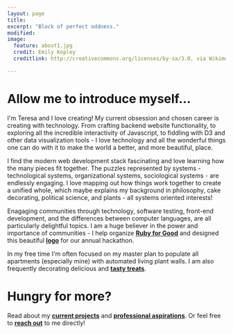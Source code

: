 ```yaml
---
layout: page
title:
excerpt: "Block of perfect oddness."
modified:
image:
  feature: about1.jpg
  credit: Emily Kopley
  creditlink: http://creativecommons.org/licenses/by-sa/3.0, via Wikimedia Commons

---
```


# Allow me to introduce myself...
I'm Teresa and I love creating! My current obsession and chosen career is creating with technology. From crafting backend website functionality, to exploring all the incredible interactivity of Javascript, to fiddling with D3 and other data visualization tools - I love technology and all the wonderful things one can do with it to make the world a better, and more beautiful, place.

I find the modern web development stack fascinating and love learning how the many pieces fit together. The puzzles represented by systems - technological systems, organizational systems, sociological systems - are endlessly engaging. I love mapping out how things work together to create a unified whole, which maybe explains my background in philosophy, cake decorating, political science, and plants - all systems oriented interests!

Enagaging communities through technology, software testing, front-end development, and the differences between computer languages, are all particularly delightful topics. I am a huge believer in the power and importance of communities - I help organize [**Ruby for Good**](http://rubyforgood.com) and designed this beautiful [**logo**](/images/ruby-for-good-logo.jpg) for our annual hackathon.

In my free time I'm often focused on my master plan to populate all apartments (especially mine) with automated living plant walls. I am also frequently decorating delicious and [**tasty treats**](/hobbies).

<!-- I love challenges, people, and figuring out the whys. I have wide ranging interests and experiences - I've worked as a currency trader, English teacher abroad, international trade analyst, cake decorator, higher ed administrator, fledgling academic, barista, -->

# Hungry for more?
Read about my [**current projects**](/images/finn-resume.pdf) and [**professional aspirations**](/work). Or feel free to <strong><a href="mailto:teresa.finn@gmail.com">reach out</a></strong> to me directly!